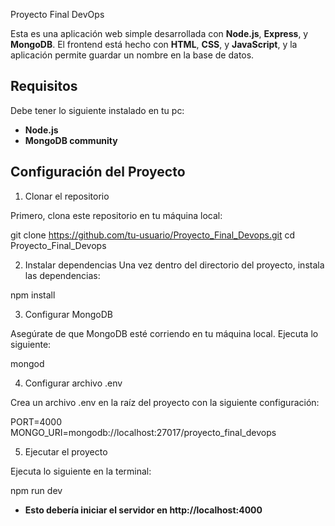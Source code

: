 Proyecto Final DevOps

Esta es una aplicación web simple desarrollada con **Node.js**, **Express**, y **MongoDB**. El frontend está hecho con **HTML**, **CSS**, y **JavaScript**, y la aplicación permite guardar un nombre en la base de datos.

## Requisitos

Debe tener lo siguiente instalado en tu pc:

- **Node.js**
- **MongoDB community**

## Configuración del Proyecto

1. Clonar el repositorio

Primero, clona este repositorio en tu máquina local:

git clone https://github.com/tu-usuario/Proyecto_Final_Devops.git
cd Proyecto_Final_Devops

2. Instalar dependencias
Una vez dentro del directorio del proyecto, instala las dependencias:

npm install

3. Configurar MongoDB

Asegúrate de que MongoDB esté corriendo en tu máquina local. Ejecuta lo siguiente:

mongod

4. Configurar archivo .env

Crea un archivo .env en la raíz del proyecto con la siguiente configuración:

PORT=4000
MONGO_URI=mongodb://localhost:27017/proyecto_final_devops

5. Ejecutar el proyecto

Ejecuta lo siguiente en la terminal:

npm run dev

- **Esto debería iniciar el servidor en http://localhost:4000**
